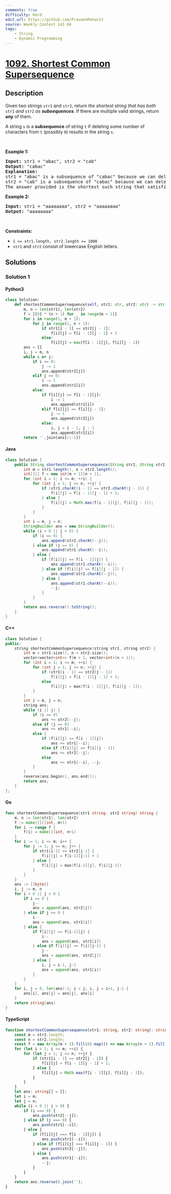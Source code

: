 ```yaml
---
comments: true
difficulty: Hard
edit_url: https://github.com/PraveenMohan13
source: Weekly Contest 141 Q4
tags:
    - String
    - Dynamic Programming
---
```


<!-- problem:start -->

# [1092. Shortest Common Supersequence](https://leetcode.com/problems/shortest-common-supersequence)


## Description

<!-- description:start -->

<p>Given two strings <code>str1</code> and <code>str2</code>, return <em>the shortest string that has both </em><code>str1</code><em> and </em><code>str2</code><em> as <strong>subsequences</strong></em>. If there are multiple valid strings, return <strong>any</strong> of them.</p>

<p>A string <code>s</code> is a <strong>subsequence</strong> of string <code>t</code> if deleting some number of characters from <code>t</code> (possibly <code>0</code>) results in the string <code>s</code>.</p>

<p>&nbsp;</p>
<p><strong class="example">Example 1:</strong></p>

<pre>
<strong>Input:</strong> str1 = &quot;abac&quot;, str2 = &quot;cab&quot;
<strong>Output:</strong> &quot;cabac&quot;
<strong>Explanation:</strong> 
str1 = &quot;abac&quot; is a subsequence of &quot;cabac&quot; because we can delete the first &quot;c&quot;.
str2 = &quot;cab&quot; is a subsequence of &quot;cabac&quot; because we can delete the last &quot;ac&quot;.
The answer provided is the shortest such string that satisfies these properties.
</pre>

<p><strong class="example">Example 2:</strong></p>

<pre>
<strong>Input:</strong> str1 = &quot;aaaaaaaa&quot;, str2 = &quot;aaaaaaaa&quot;
<strong>Output:</strong> &quot;aaaaaaaa&quot;
</pre>

<p>&nbsp;</p>
<p><strong>Constraints:</strong></p>

<ul>
	<li><code>1 &lt;= str1.length, str2.length &lt;= 1000</code></li>
	<li><code>str1</code> and <code>str2</code> consist of lowercase English letters.</li>
</ul>

<!-- description:end -->

## Solutions

<!-- solution:start -->

### Solution 1

<!-- tabs:start -->

#### Python3

```python
class Solution:
    def shortestCommonSupersequence(self, str1: str, str2: str) -> str:
        m, n = len(str1), len(str2)
        f = [[0] * (n + 1) for _ in range(m + 1)]
        for i in range(1, m + 1):
            for j in range(1, n + 1):
                if str1[i - 1] == str2[j - 1]:
                    f[i][j] = f[i - 1][j - 1] + 1
                else:
                    f[i][j] = max(f[i - 1][j], f[i][j - 1])
        ans = []
        i, j = m, n
        while i or j:
            if i == 0:
                j -= 1
                ans.append(str2[j])
            elif j == 0:
                i -= 1
                ans.append(str1[i])
            else:
                if f[i][j] == f[i - 1][j]:
                    i -= 1
                    ans.append(str1[i])
                elif f[i][j] == f[i][j - 1]:
                    j -= 1
                    ans.append(str2[j])
                else:
                    i, j = i - 1, j - 1
                    ans.append(str1[i])
        return ''.join(ans[::-1])
```

#### Java

```java
class Solution {
    public String shortestCommonSupersequence(String str1, String str2) {
        int m = str1.length(), n = str2.length();
        int[][] f = new int[m + 1][n + 1];
        for (int i = 1; i <= m; ++i) {
            for (int j = 1; j <= n; ++j) {
                if (str1.charAt(i - 1) == str2.charAt(j - 1)) {
                    f[i][j] = f[i - 1][j - 1] + 1;
                } else {
                    f[i][j] = Math.max(f[i - 1][j], f[i][j - 1]);
                }
            }
        }
        int i = m, j = n;
        StringBuilder ans = new StringBuilder();
        while (i > 0 || j > 0) {
            if (i == 0) {
                ans.append(str2.charAt(--j));
            } else if (j == 0) {
                ans.append(str1.charAt(--i));
            } else {
                if (f[i][j] == f[i - 1][j]) {
                    ans.append(str1.charAt(--i));
                } else if (f[i][j] == f[i][j - 1]) {
                    ans.append(str2.charAt(--j));
                } else {
                    ans.append(str1.charAt(--i));
                    --j;
                }
            }
        }
        return ans.reverse().toString();
    }
}
```

#### C++

```cpp
class Solution {
public:
    string shortestCommonSupersequence(string str1, string str2) {
        int m = str1.size(), n = str2.size();
        vector<vector<int>> f(m + 1, vector<int>(n + 1));
        for (int i = 1; i <= m; ++i) {
            for (int j = 1; j <= n; ++j) {
                if (str1[i - 1] == str2[j - 1])
                    f[i][j] = f[i - 1][j - 1] + 1;
                else
                    f[i][j] = max(f[i - 1][j], f[i][j - 1]);
            }
        }
        int i = m, j = n;
        string ans;
        while (i || j) {
            if (i == 0)
                ans += str2[--j];
            else if (j == 0)
                ans += str1[--i];
            else {
                if (f[i][j] == f[i - 1][j])
                    ans += str1[--i];
                else if (f[i][j] == f[i][j - 1])
                    ans += str2[--j];
                else
                    ans += str1[--i], --j;
            }
        }
        reverse(ans.begin(), ans.end());
        return ans;
    }
};
```

#### Go

```go
func shortestCommonSupersequence(str1 string, str2 string) string {
	m, n := len(str1), len(str2)
	f := make([][]int, m+1)
	for i := range f {
		f[i] = make([]int, n+1)
	}
	for i := 1; i <= m; i++ {
		for j := 1; j <= n; j++ {
			if str1[i-1] == str2[j-1] {
				f[i][j] = f[i-1][j-1] + 1
			} else {
				f[i][j] = max(f[i-1][j], f[i][j-1])
			}
		}
	}
	ans := []byte{}
	i, j := m, n
	for i > 0 || j > 0 {
		if i == 0 {
			j--
			ans = append(ans, str2[j])
		} else if j == 0 {
			i--
			ans = append(ans, str1[i])
		} else {
			if f[i][j] == f[i-1][j] {
				i--
				ans = append(ans, str1[i])
			} else if f[i][j] == f[i][j-1] {
				j--
				ans = append(ans, str2[j])
			} else {
				i, j = i-1, j-1
				ans = append(ans, str1[i])
			}
		}
	}
	for i, j = 0, len(ans)-1; i < j; i, j = i+1, j-1 {
		ans[i], ans[j] = ans[j], ans[i]
	}
	return string(ans)
}
```

#### TypeScript

```ts
function shortestCommonSupersequence(str1: string, str2: string): string {
    const m = str1.length;
    const n = str2.length;
    const f = new Array(m + 1).fill(0).map(() => new Array(n + 1).fill(0));
    for (let i = 1; i <= m; ++i) {
        for (let j = 1; j <= n; ++j) {
            if (str1[i - 1] == str2[j - 1]) {
                f[i][j] = f[i - 1][j - 1] + 1;
            } else {
                f[i][j] = Math.max(f[i - 1][j], f[i][j - 1]);
            }
        }
    }
    let ans: string[] = [];
    let i = m;
    let j = n;
    while (i > 0 || j > 0) {
        if (i === 0) {
            ans.push(str2[--j]);
        } else if (j === 0) {
            ans.push(str1[--i]);
        } else {
            if (f[i][j] === f[i - 1][j]) {
                ans.push(str1[--i]);
            } else if (f[i][j] === f[i][j - 1]) {
                ans.push(str2[--j]);
            } else {
                ans.push(str1[--i]);
                --j;
            }
        }
    }
    return ans.reverse().join('');
}
```

<!-- tabs:end -->

<!-- solution:end -->

<!-- problem:end -->
